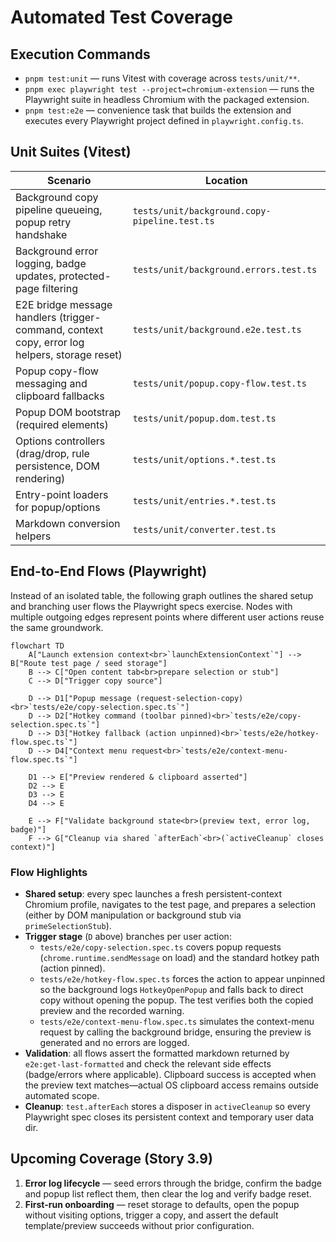 # Automated Test Coverage

## Execution Commands

- `pnpm test:unit` — runs Vitest with coverage across `tests/unit/**`.
- `pnpm exec playwright test --project=chromium-extension` — runs the Playwright suite in headless Chromium with the packaged extension.
- `pnpm test:e2e` — convenience task that builds the extension and executes every Playwright project defined in `playwright.config.ts`.

## Unit Suites (Vitest)

| Scenario                                                                                      | Location                                      |
| --------------------------------------------------------------------------------------------- | --------------------------------------------- |
| Background copy pipeline queueing, popup retry handshake                                      | `tests/unit/background.copy-pipeline.test.ts` |
| Background error logging, badge updates, protected-page filtering                             | `tests/unit/background.errors.test.ts`        |
| E2E bridge message handlers (trigger-command, context copy, error log helpers, storage reset) | `tests/unit/background.e2e.test.ts`           |
| Popup copy-flow messaging and clipboard fallbacks                                             | `tests/unit/popup.copy-flow.test.ts`          |
| Popup DOM bootstrap (required elements)                                                       | `tests/unit/popup.dom.test.ts`                |
| Options controllers (drag/drop, rule persistence, DOM rendering)                              | `tests/unit/options.*.test.ts`                |
| Entry-point loaders for popup/options                                                         | `tests/unit/entries.*.test.ts`                |
| Markdown conversion helpers                                                                   | `tests/unit/converter.test.ts`                |

## End-to-End Flows (Playwright)

Instead of an isolated table, the following graph outlines the shared setup and branching user flows the Playwright specs exercise. Nodes with multiple outgoing edges represent points where different user actions reuse the same groundwork.

```mermaid
flowchart TD
    A["Launch extension context<br>`launchExtensionContext`"] --> B["Route test page / seed storage"]
    B --> C["Open content tab<br>prepare selection or stub"]
    C --> D["Trigger copy source"]

    D --> D1["Popup message (request-selection-copy)<br>`tests/e2e/copy-selection.spec.ts`"]
    D --> D2["Hotkey command (toolbar pinned)<br>`tests/e2e/copy-selection.spec.ts`"]
    D --> D3["Hotkey fallback (action unpinned)<br>`tests/e2e/hotkey-flow.spec.ts`"]
    D --> D4["Context menu request<br>`tests/e2e/context-menu-flow.spec.ts`"]

    D1 --> E["Preview rendered & clipboard asserted"]
    D2 --> E
    D3 --> E
    D4 --> E

    E --> F["Validate background state<br>(preview text, error log, badge)"]
    F --> G["Cleanup via shared `afterEach`<br>(`activeCleanup` closes context)"]
```

### Flow Highlights

- **Shared setup**: every spec launches a fresh persistent-context Chromium profile, navigates to the test page, and prepares a selection (either by DOM manipulation or background stub via `primeSelectionStub`).
- **Trigger stage** (`D` above) branches per user action:
  - `tests/e2e/copy-selection.spec.ts` covers popup requests (`chrome.runtime.sendMessage` on load) and the standard hotkey path (action pinned).
  - `tests/e2e/hotkey-flow.spec.ts` forces the action to appear unpinned so the background logs `HotkeyOpenPopup` and falls back to direct copy without opening the popup. The test verifies both the copied preview and the recorded warning.
  - `tests/e2e/context-menu-flow.spec.ts` simulates the context-menu request by calling the background bridge, ensuring the preview is generated and no errors are logged.
- **Validation**: all flows assert the formatted markdown returned by `e2e:get-last-formatted` and check the relevant side effects (badge/errors where applicable). Clipboard success is accepted when the preview text matches—actual OS clipboard access remains outside automated scope.
- **Cleanup**: `test.afterEach` stores a disposer in `activeCleanup` so every Playwright spec closes its persistent context and temporary user data dir.

## Upcoming Coverage (Story 3.9)

1. **Error log lifecycle** — seed errors through the bridge, confirm the badge and popup list reflect them, then clear the log and verify badge reset.
2. **First-run onboarding** — reset storage to defaults, open the popup without visiting options, trigger a copy, and assert the default template/preview succeeds without prior configuration.
